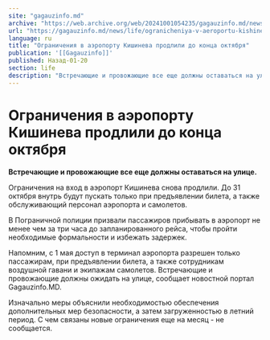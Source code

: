 ```yaml
---
site: "gagauzinfo.md"
archive: "https://web.archive.org/web/20241001054235/gagauzinfo.md/news/life/ogranicheniya-v-aeroportu-kishineva-prodlili-do-kontsa-oktyabrya"
url: "https://gagauzinfo.md/news/life/ogranicheniya-v-aeroportu-kishineva-prodlili-do-kontsa-oktyabrya"
language: ru
title: "Ограничения в аэропорту Кишинева продлили до конца октября"
publication: '[[Gagauzinfo]]'
published: Назад-01-20
section: life
description: "Встречающие и провожающие все еще должны оставаться на улице."
---
```


# Ограничения в аэропорту Кишинева продлили до конца октября

**Встречающие и провожающие все еще должны оставаться на улице.**

Ограничения на вход в аэропорт Кишинева снова продлили. До 31 октября внутрь будут пускать только при предъявлении билета, а также обслуживающий персонал аэропорта и самолетов.

В Пограничной полиции призвали пассажиров прибывать в аэропорт не менее чем за три часа до запланированного рейса, чтобы пройти необходимые формальности и избежать задержек.

Напомним, с 1 мая доступ в терминал аэропорта разрешен только пассажирам, при предъявлении билета, а также сотрудникам воздушной гавани и экипажам самолетов. Встречающие и провожающие должны ожидать на улице, сообщает новостной портал Gagauzinfo.MD.

Изначально меры объяснили необходимостью обеспечения дополнительных мер безопасности, а затем загруженностью в летний период. С чем связаны новые ограничения еще на месяц - не сообщается.